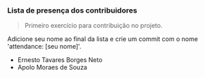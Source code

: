 ### Lista de presença dos contribuidores
> Primeiro exercício para contribuição no projeto.
<p>Adicione seu nome ao final da lista e crie um commit com o nome 'attendance: [seu nome]'.</p>

<ul>
<li>Ernesto Tavares Borges Neto</li>
<li>Apolo Moraes de Souza</li>
<ul>

